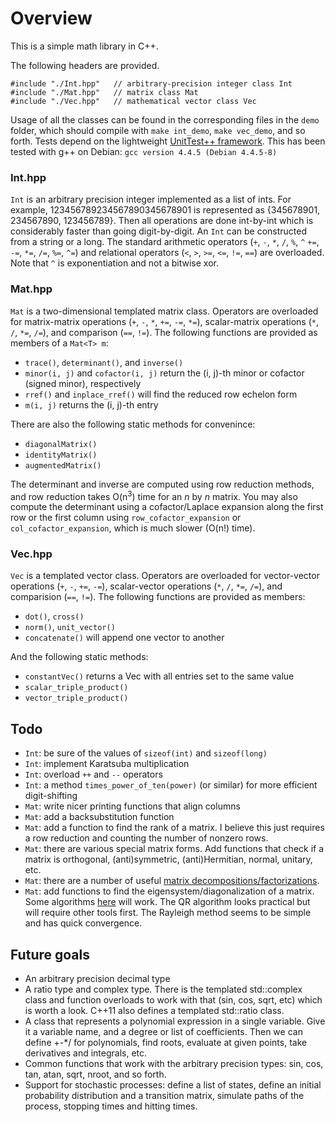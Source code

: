 Overview
========
This is a simple math library in C++.

The following headers are provided. 

    #include "./Int.hpp"   // arbitrary-precision integer class Int
    #include "./Mat.hpp"   // matrix class Mat
    #include "./Vec.hpp"   // mathematical vector class Vec

Usage of all the classes can be found in the corresponding files in the `demo` folder, which should compile with `make int_demo`, `make vec_demo`, and so forth. Tests depend on the lightweight [UnitTest++ framework](http://unittest-cpp.sourceforge.net/). This has been tested with g++ on Debian: `gcc version 4.4.5 (Debian 4.4.5-8)`

### Int.hpp ###
`Int` is an arbitrary precision integer implemented as a list of ints. For example, 123456789234567890345678901 is represented as {345678901, 234567890, 123456789}. Then all operations are done int-by-int which is considerably faster than going digit-by-digit. An `Int` can be constructed from a string or a long. The standard arithmetic operators (`+`, `-`, `*`, `/`, `%`, `^` `+=`, `-=`, `*=`, `/=`, `%=`, `^=`) and relational operators (`<`, `>`, `>=`, `<=`, `!=`, `==`) are overloaded. Note that `^` is exponentiation and not a bitwise xor.

### Mat.hpp ###
`Mat` is a two-dimensional templated matrix class. Operators are overloaded for matrix-matrix operations (`+`, `-`, `*`, `+=`, `-=`, `*=`), scalar-matrix operations (`*`, `/`, `*=`, `/=`), and comparison (`==`, `!=`). The following functions are provided as members of a `Mat<T> m`:

* `trace()`, `determinant()`, and `inverse()`
* `minor(i, j)` and `cofactor(i, j)` return the (i, j)-th minor or cofactor (signed minor), respectively
* `rref()` and `inplace_rref()` will find the reduced row echelon form
* `m(i, j)` returns the (i, j)-th entry

There are also the following static methods for convenince:

* `diagonalMatrix()`
* `identityMatrix()`
* `augmentedMatrix()`

The determinant and inverse are computed using row reduction methods, and row reduction takes O(n<sup>3</sup>) time for an _n_ by _n_ matrix. You may also compute the determinant using a cofactor/Laplace expansion along the first row or the first column using `row_cofactor_expansion` or `col_cofactor_expansion`, which is much slower (O(n!) time).

### Vec.hpp ###
`Vec` is a templated vector class. Operators are overloaded for vector-vector operations (`+`, `-`, `+=`, `-=`), scalar-vector operations (`*`, `/`, `*=`, `/=`), and comparision (`==`, `!=`). The following functions are provided as members:

* `dot()`, `cross()`
* `norm()`, `unit_vector()`
* `concatenate()` will append one vector to another

And the following static methods:

* `constantVec()` returns a Vec with all entries set to the same value
* `scalar_triple_product()`
* `vector_triple_product()`

Todo
----

* `Int`: be sure of the values of `sizeof(int)` and `sizeof(long)`
* `Int`: implement Karatsuba multiplication 
* `Int`: overload `++` and `--` operators
* `Int`: a method `times_power_of_ten(power)` (or similar) for more efficient digit-shifting
* `Mat`: write nicer printing functions that align columns
* `Mat`: add a backsubstitution function
* `Mat`: add a function to find the rank of a matrix. I believe this just requires a row reduction and counting the number of nonzero rows.
* `Mat`: there are various special matrix forms. Add functions that check if a matrix is orthogonal, (anti)symmetric, (anti)Hermitian, normal, unitary, etc. 
* `Mat`: there are a number of useful [matrix decompositions/factorizations](http://en.wikipedia.org/wiki/Matrix_decomposition).
* `Mat`: add functions to find the eigensystem/diagonalization of a matrix. Some algorithms [here](http://en.wikipedia.org/wiki/List_of_numerical_analysis_topics#Eigenvalue_algorithms) will work. The QR algorithm looks practical but will require other tools first. The Rayleigh method seems to be simple and has quick convergence.

Future goals
------------

* An arbitrary precision decimal type
* A ratio type and complex type. There is the templated std::complex class and function overloads to work with that (sin, cos, sqrt, etc) which is worth a look. C++11 also defines a templated std::ratio class. 
* A class that represents a polynomial expression in a single variable. Give it a variable name, and a degree or list of coefficients. Then we can define +-*/ for polynomials, find roots, evaluate at given points, take derivatives and integrals, etc.
* Common functions that work with the arbitrary precision types: sin, cos, tan, atan, sqrt, nroot, and so forth.
* Support for stochastic processes: define a list of states, define an initial probability distribution and a transition matrix, simulate paths of the process, stopping times and hitting times.
